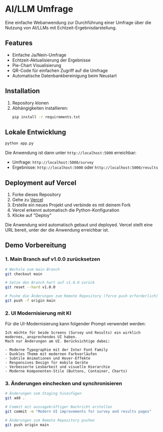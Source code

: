 # AI/LLM Umfrage

Eine einfache Webanwendung zur Durchführung einer Umfrage über die Nutzung von AI/LLMs mit Echtzeit-Ergebnisdarstellung.

## Features

- Einfache Ja/Nein-Umfrage
- Echtzeit-Aktualisierung der Ergebnisse
- Pie-Chart Visualisierung
- QR-Code für einfachen Zugriff auf die Umfrage
- Automatische Datenbankbereinigung beim Neustart

## Installation

1. Repository klonen
2. Abhängigkeiten installieren:
   ```bash
   pip install -r requirements.txt
   ```

## Lokale Entwicklung

```bash
python app.py
```

Die Anwendung ist dann unter `http://localhost:5000` erreichbar:
- Umfrage: `http://localhost:5000/survey`
- Ergebnisse: `http://localhost:5000` oder `http://localhost:5000/results`

## Deployment auf Vercel

1. Forke dieses Repository
2. Gehe zu [Vercel](https://vercel.com)
3. Erstelle ein neues Projekt und verbinde es mit deinem Fork
4. Vercel erkennt automatisch die Python-Konfiguration
5. Klicke auf "Deploy"

Die Anwendung wird automatisch gebaut und deployed. Vercel stellt eine URL bereit, unter der die Anwendung erreichbar ist.

## Demo Vorbereitung

### 1. Main Branch auf v1.0.0 zurücksetzen

```bash
# Wechsle zum main Branch
git checkout main

# Setze den Branch hart auf v1.0.0 zurück
git reset --hard v1.0.0

# Pushe die Änderungen zum Remote Repository (force push erforderlich)
git push -f origin main
```

### 2. UI Modernisierung mit KI

Für die UI-Modernisierung kann folgender Prompt verwendet werden:

```text
Ich möchte für beide Screens (Survey und Results) ein wirklich modernes, ansprechendes UI haben. 
Mach nur Änderungen am UI. Berücksichtige dabei:

- Moderne Typographie mit der Inter Font Family
- Dunkles Theme mit modernen Farbverläufen
- Subtile Animationen und Hover-Effekte
- Responsives Design für mobile Geräte
- Verbesserte Lesbarkeit und visuelle Hierarchie
- Moderne Komponenten-Stile (Buttons, Container, Charts)
```

### 3. Änderungen einchecken und synchronisieren

```bash
# Änderungen zum Staging hinzufügen
git add .

# Commit mit aussagekräftiger Nachricht erstellen
git commit -m "Modern UI improvements for survey and results pages"

# Änderungen zum Remote Repository pushen
git push origin main
